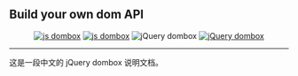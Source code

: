## Build your own dom API
<p align="center">
  <a href="https://github.com/yingjieweb/dombox"><img src="https://img.shields.io/badge/js%20dombox-%E4%B8%AD%E6%96%87-yellow" alt="js dombox"></a>
  <a href="https://github.com/yingjieweb/dombox/tree/master/lang/english/jsdom"><img src="https://img.shields.io/badge/dombox-%E8%8B%B1%E6%96%87-yellow" alt="js dombox"></a>
  <span><img src="https://img.shields.io/badge/jQuery%20dombox-%E4%B8%AD%E6%96%87-blue" alt="jQuery dombox"></span>
  <a href="https://github.com/yingjieweb/dombox/tree/master/lang/english/jqdom"><img src="https://img.shields.io/badge/jQuery%20dombox-%E8%8B%B1%E6%96%87-blue" alt="jQuery dombox"></a>
</p>

------

这是一段中文的 jQuery dombox 说明文档。